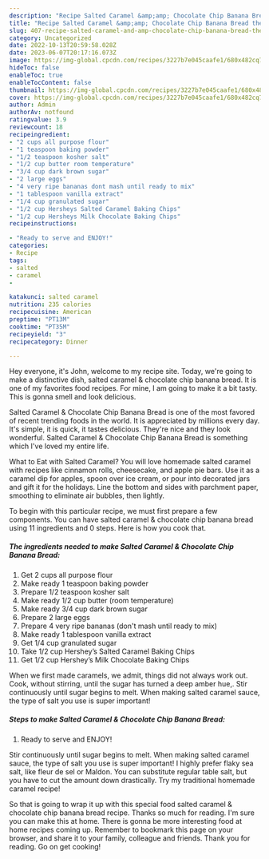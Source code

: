 ```yaml
---
description: "Recipe Salted Caramel &amp;amp; Chocolate Chip Banana Bread the Very Delicious"
title: "Recipe Salted Caramel &amp;amp; Chocolate Chip Banana Bread the Very Delicious"
slug: 407-recipe-salted-caramel-and-amp-chocolate-chip-banana-bread-the-very-delicious
category: Uncategorized
date: 2022-10-13T20:59:58.028Z
date: 2023-06-07T20:17:16.073Z
image: https://img-global.cpcdn.com/recipes/3227b7e045caafe1/680x482cq70/salted-caramel-chocolate-chip-banana-bread-recipe-main-photo.jpg
hideToc: false
enableToc: true
enableTocContent: false
thumbnail: https://img-global.cpcdn.com/recipes/3227b7e045caafe1/680x482cq70/salted-caramel-chocolate-chip-banana-bread-recipe-main-photo.jpg
cover: https://img-global.cpcdn.com/recipes/3227b7e045caafe1/680x482cq70/salted-caramel-chocolate-chip-banana-bread-recipe-main-photo.jpg
author: Admin
authorAv: notfound
ratingvalue: 3.9
reviewcount: 18
recipeingredient:
- "2 cups all purpose flour"
- "1 teaspoon baking powder"
- "1/2 teaspoon kosher salt"
- "1/2 cup butter room temperature"
- "3/4 cup dark brown sugar"
- "2 large eggs"
- "4 very ripe bananas dont mash until ready to mix"
- "1 tablespoon vanilla extract"
- "1/4 cup granulated sugar"
- "1/2 cup Hersheys Salted Caramel Baking Chips"
- "1/2 cup Hersheys Milk Chocolate Baking Chips"
recipeinstructions:

- "Ready to serve and ENJOY!"
categories:
- Recipe
tags:
- salted
- caramel
- 

katakunci: salted caramel  
nutrition: 235 calories
recipecuisine: American
preptime: "PT13M"
cooktime: "PT35M"
recipeyield: "3"
recipecategory: Dinner

---
```



Hey everyone, it's John, welcome to my recipe site. Today, we're going to make a distinctive dish, salted caramel &amp; chocolate chip banana bread. It is one of my favorites food recipes. For mine, I am going to make it a bit tasty. This is gonna smell and look delicious.

Salted Caramel &amp; Chocolate Chip Banana Bread is one of the most favored of recent trending foods in the world. It is appreciated by millions every day. It's simple, it is quick, it tastes delicious. They're nice and they look wonderful. Salted Caramel &amp; Chocolate Chip Banana Bread is something which I've loved my entire life.

What to Eat with Salted Caramel? You will love homemade salted caramel with recipes like cinnamon rolls, cheesecake, and apple pie bars. Use it as a caramel dip for apples, spoon over ice cream, or pour into decorated jars and gift it for the holidays. Line the bottom and sides with parchment paper, smoothing to eliminate air bubbles, then lightly.


To begin with this particular recipe, we must first prepare a few components. You can have salted caramel &amp; chocolate chip banana bread using 11 ingredients and 0 steps. Here is how you cook that.

<!--inarticleads1-->

##### The ingredients needed to make Salted Caramel &amp; Chocolate Chip Banana Bread:

1. Get 2 cups all purpose flour
1. Make ready 1 teaspoon baking powder
1. Prepare 1/2 teaspoon kosher salt
1. Make ready 1/2 cup butter (room temperature)
1. Make ready 3/4 cup dark brown sugar
1. Prepare 2 large eggs
1. Prepare 4 very ripe bananas (don&#39;t mash until ready to mix)
1. Make ready 1 tablespoon vanilla extract
1. Get 1/4 cup granulated sugar
1. Take 1/2 cup Hershey’s Salted Caramel Baking Chips
1. Get 1/2 cup Hershey’s Milk Chocolate Baking Chips


When we first made caramels, we admit, things did not always work out. Cook, without stirring, until the sugar has turned a deep amber hue,. Stir continuously until sugar begins to melt. When making salted caramel sauce, the type of salt you use is super important! 

<!--inarticleads2-->

##### Steps to make Salted Caramel &amp; Chocolate Chip Banana Bread:


1. Ready to serve and ENJOY!

Stir continuously until sugar begins to melt. When making salted caramel sauce, the type of salt you use is super important! I highly prefer flaky sea salt, like fleur de sel or Maldon. You can substitute regular table salt, but you have to cut the amount down drastically. Try my traditional homemade caramel recipe! 

So that is going to wrap it up with this special food salted caramel &amp; chocolate chip banana bread recipe. Thanks so much for reading. I'm sure you can make this at home. There is gonna be more interesting food at home recipes coming up. Remember to bookmark this page on your browser, and share it to your family, colleague and friends. Thank you for reading. Go on get cooking!
